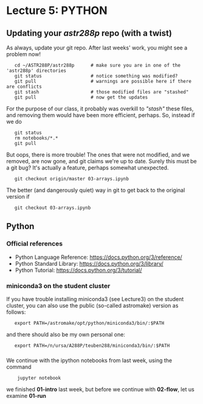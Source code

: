 Lecture 5:  PYTHON
==================


## Updating your *astr288p* repo (with a twist)

As always, update your git repo. After last weeks' work, you might see a problem now!
```
   cd ~/ASTR288P/astr288p      # make sure you are in one of the 'astr288p' directories
   git status                  # notice something was modified?
   git pull                    # warnings are possible here if there are conflicts
   git stash                   # those modified files are "stashed"
   git pull                    # now get the updates
```
For the purpose of our class, it probably was overkill  to *"stash"* these files,
and removing them would have been more efficient, perhaps. So, instead if we do
```
   git status
   rm notebooks/*.*
   git pull
```
But oops, there is more trouble!  The ones that were not modified, and we removed, are now gone,
and git claims we're up to date. Surely this must be a git bug? It's actually a feature, perhaps
somewhat unexpected.

```
   git checkout origin/master 03-arrays.ipynb
```
The better (and dangerously quiet) way in git to get back to the original version if
```
   git checkout 03-arrays.ipynb
```
## Python

### Official references

* Python Language Reference: https://docs.python.org/3/reference/
* Python Standard Library: https://docs.python.org/3/library/
* Python Tutorial: https://docs.python.org/3/tutorial/

### miniconda3 on the student cluster

If you have trouble installing miniconda3 (see Lecture3) on the student cluster, you can also use
the public (so-called astromake) version as follows:
```
   export PATH=/astromake/opt/python/miniconda3/bin/:$PATH
```
and there should also be my own personal one:
```
   export PATH=/n/ursa/A288P/teuben288/miniconda3/bin/:$PATH
```



### 

We continue with the ipython notebooks from last week, using the command

```
	jupyter notebook
```	

we finished **01-intro** last week, but before we continue with **02-flow**, let us examine **01-run**
